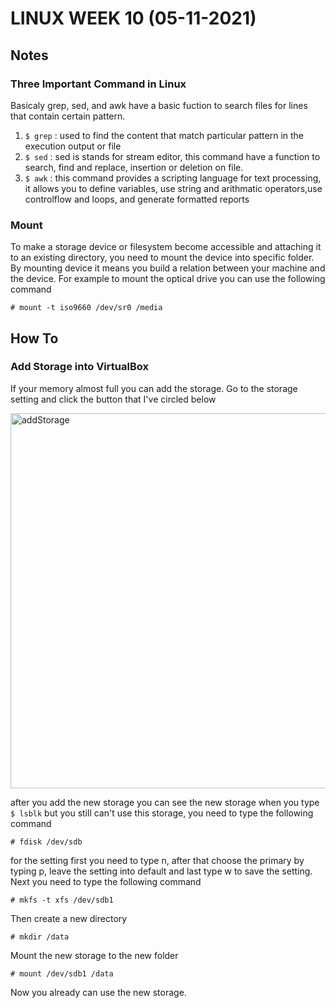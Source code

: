 # LINUX WEEK 10 (05-11-2021)
## Notes
### Three Important Command in Linux
Basicaly grep, sed, and awk have a basic fuction to search files for lines that contain certain pattern.
1. `$ grep` : used to find the content that match particular pattern in the execution output or file
2. `$ sed` : sed is stands for stream editor, this command have a function to search, find and replace, insertion or deletion on file.
3. `$ awk` : this command provides a scripting language for text processing, it allows you to define variables, use string and arithmatic operators,use controlflow and loops, and generate formatted reports

### Mount
To make a storage device or filesystem become accessible and attaching it to an existing directory, you need to mount the device into specific folder. By mounting device it means you build a relation between your machine and the device. For example to mount the optical drive you can use the following command 
```
# mount -t iso9660 /dev/sr0 /media
```

## How To
### Add Storage into VirtualBox
If your memory almost full you can add the storage. Go to the storage setting and click the button that I've circled below

<img src="addStorage.PNG" alt="addStorage" title="addStorage" width="600" />

after you add the new storage you can see the new storage when you type `$ lsblk` but you still can't use this storage, you need to type the following command
```
# fdisk /dev/sdb
```
for the setting first you need to type n, after that choose the primary by typing p, leave the setting into default and last type w to save the setting. Next you need to type the following command
```
# mkfs -t xfs /dev/sdb1
```
Then create a new directory
```
# mkdir /data
```
Mount the new storage to the new folder
```
# mount /dev/sdb1 /data
```
Now you already can use the new storage.